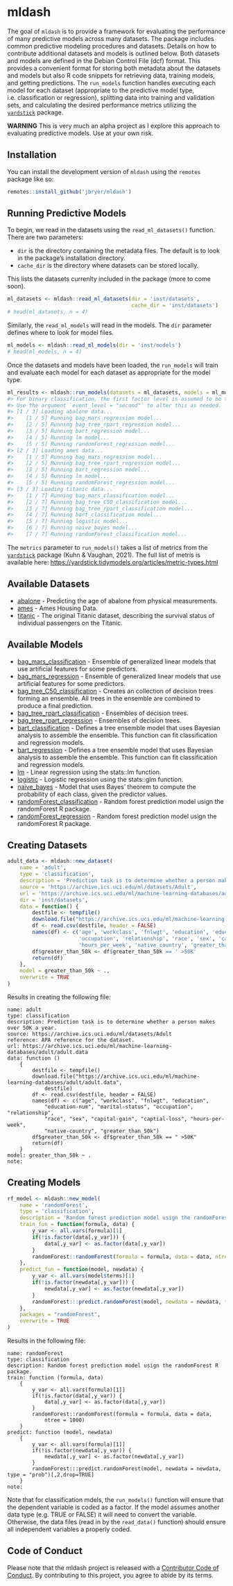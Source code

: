 
# mldash

<!-- badges: start -->
<!-- badges: end -->

The goal of `mldash` is to provide a framework for evaluating the
performance of many predictive models across many datasets. The package
includes common predictive modeling procedures and datasets. Details on
how to contribute additional datasets and models is outlined below. Both
datasets and models are defined in the Debian Control File (dcf) format.
This provides a convenient format for storing both metadata about the
datasets and models but also R code snippets for retrieving data,
training models, and getting predictions. The `run_models` function
handles executing each model for each dataset (appropriate to the
predictive model type, i.e. classification or regression), splitting
data into training and validation sets, and calculating the desired
performance metrics utilizing the
[`yardstick`](https://yardstick.tidymodels.org) package.

**WARNING** This is very much an alpha project as I explore this
approach to evaluating predictive models. Use at your own risk.

## Installation

You can install the development version of `mldash` using the `remotes`
package like so:

``` r
remotes::install_github('jbryer/mldash')
```

## Running Predictive Models

To begin, we read in the datasets using the `read_ml_datasets()`
function. There are two parameters:

-   `dir` is the directory containing the metadata files. The default is
    to look in the package’s installation directory.
-   `cache_dir` is the directory where datasets can be stored locally.

This lists the datasets currenlty included in the package (more to come
soon).

``` r
ml_datasets <- mldash::read_ml_datasets(dir = 'inst/datasets',
                                        cache_dir = 'inst/datasets')
# head(ml_datasets, n = 4)
```

Similarly, the `read_ml_models` will read in the models. The `dir`
parameter defines where to look for model files.

``` r
ml_models <- mldash::read_ml_models(dir = 'inst/models')
# head(ml_models, n = 4)
```

Once the datasets and models have been loaded, the `run_models` will
train and evaluate each model for each dataset as appropriate for the
model type.

``` r
ml_results <- mldash::run_models(datasets = ml_datasets, models = ml_models)
#> For binary classification, the first factor level is assumed to be the event.
#> Use the argument `event_level = "second"` to alter this as needed.
#> [1 / 3] Loading abalone data...
#>    [1 / 5] Running bag_mars_regression model...
#>    [2 / 5] Running bag_tree_rpart_regression model...
#>    [3 / 5] Running bart_regression model...
#>    [4 / 5] Running lm model...
#>    [5 / 5] Running randomForest_regression model...
#> [2 / 3] Loading ames data...
#>    [1 / 5] Running bag_mars_regression model...
#>    [2 / 5] Running bag_tree_rpart_regression model...
#>    [3 / 5] Running bart_regression model...
#>    [4 / 5] Running lm model...
#>    [5 / 5] Running randomForest_regression model...
#> [3 / 3] Loading titanic data...
#>    [1 / 7] Running bag_mars_classification model...
#>    [2 / 7] Running bag_tree_C50_classification model...
#>    [3 / 7] Running bag_tree_rpart_classification model...
#>    [4 / 7] Running bart_classification model...
#>    [5 / 7] Running logistic model...
#>    [6 / 7] Running naive_bayes model...
#>    [7 / 7] Running randomForest_classification model...
```

The `metrics` parameter to `run_models()` takes a list of metrics from
the [`yardstick`](https://yardstick.tidymodels.org/index.html) package
(Kuhn & Vaughan, 2021). The full list of metris is available here:
<https://yardstick.tidymodels.org/articles/metric-types.html>

## Available Datasets

-   [abalone](inst/datasets/abalone.dcf) - Predicting the age of abalone
    from physical measurements.
-   [ames](inst/datasets/ames.dcf) - Ames Housing Data.
-   [titanic](inst/datasets/titanic.dcf) - The original Titanic dataset,
    describing the survival status of individual passengers on the
    Titanic.

## Available Models

-   [bag_mars_classification](inst/models/bag_mars_classification.dcf) -
    Ensemble of generalized linear models that use artificial features
    for some predictors.
-   [bag_mars_regression](inst/models/bag_mars_regression.dcf) -
    Ensemble of generalized linear models that use artificial features
    for some predictors.
-   [bag_tree_C50_classification](inst/models/bag_tree_C50_classification.dcf) -
    Creates an collection of decision trees forming an ensemble. All
    trees in the ensemble are combined to produce a final prediction.
-   [bag_tree_rpart_classification](inst/models/bag_tree_rpart_classification.dcf) -
    Ensembles of decision trees.
-   [bag_tree_rpart_regression](inst/models/bag_tree_rpart_regression.dcf) -
    Ensembles of decision trees.
-   [bart_classification](inst/models/bart_classification.dcf) - Defines
    a tree ensemble model that uses Bayesian analysis to assemble the
    ensemble. This function can fit classification and regression
    models.
-   [bart_regression](inst/models/bart_regression.dcf) - Defines a tree
    ensemble model that uses Bayesian analysis to assemble the ensemble.
    This function can fit classification and regression models.
-   [lm](inst/models/lm.dcf) - Linear regression using the stats::lm
    function.
-   [logistic](inst/models/logistic.dcf) - Logistic regression using the
    stats::glm function.
-   [naive_bayes](inst/models/naive_bayes_classification.dcf) - Model
    that uses Bayes’ theorem to compute the probability of each class,
    given the predictor values.
-   [randomForest_classification](inst/models/randomForest_classification.dcf) -
    Random forest prediction model usign the randomForest R package.
-   [randomForest_regression](inst/models/randomForest_regression.dcf) -
    Random forest prediction model usign the randomForest R package.

## Creating Datasets

``` r
adult_data <- mldash::new_dataset(
    name = 'adult',
    type = 'classification',
    description = 'Prediction task is to determine whether a person makes over 50K a year.',
    source = 'https://archive.ics.uci.edu/ml/datasets/Adult',
    url = 'https://archive.ics.uci.edu/ml/machine-learning-databases/adult/adult.data',
    dir = 'inst/datasets',
    data = function() {
        destfile <- tempfile()
        download.file("https://archive.ics.uci.edu/ml/machine-learning-databases/adult/adult.data", destfile)
        df <- read.csv(destfile, header = FALSE)
        names(df) <- c('age', 'workclass', 'fnlwgt', 'education', 'education_num', 'marital_status',
                       'occupation', 'relationship', 'race', 'sex', 'capital_gain', 'captial_loss',
                       'hours_per_week', 'native_country', 'greater_than_50k')
        df$greater_than_50k <- df$greater_than_50k == ' >50K'
        return(df)
    },
    model = greater_than_50k ~ .,
    overwrite = TRUE
)
```

Results in creating the following file:

    name: adult
    type: classification
    description: Prediction task is to determine whether a person makes over 50K a year.
    source: https://archive.ics.uci.edu/ml/datasets/Adult
    reference: APA reference for the dataset.
    url: https://archive.ics.uci.edu/ml/machine-learning-databases/adult/adult.data
    data: function () 
        {
            destfile <- tempfile()
            download.file("https://archive.ics.uci.edu/ml/machine-learning-databases/adult/adult.data", 
                destfile)
            df <- read.csv(destfile, header = FALSE)
            names(df) <- c("age", "workclass", "fnlwgt", "education", 
                "education-num", "marital-status", "occupation", "relationship", 
                "race", "sex", "capital-gain", "captial-loss", "hours-per-week", 
                "native-country", "greater_than_50k")
            df$greater_than_50k <- df$greater_than_50k == " >50K"
            return(df)
        }
    model: greater_than_50k ~ .
    note:

## Creating Models

``` r
rf_model <- mldash::new_model(
    name = 'randomForest',
    type = 'classification',
    description = 'Random forest prediction model usign the randomForest R package.',
    train_fun = function(formula, data) {
        y_var <- all.vars(formula)[1]
        if(!is.factor(data[,y_var])) {
            data[,y_var] <- as.factor(data[,y_var])
        }
        randomForest::randomForest(formula = formula, data = data, ntree = 1000)
    },
    predict_fun = function(model, newdata) {
        y_var <- all.vars(model$terms)[1]
        if(!is.factor(newdata[,y_var])) {
            newdata[,y_var] <- as.factor(newdata[,y_var])
        }
        randomForest:::predict.randomForest(model, newdata = newdata, type = "prob")[,2,drop=TRUE]
    },
    packages = "randomForest",
    overwrite = TRUE
)
```

Results in the following file:

    name: randomForest
    type: classification
    description: Random forest prediction model usign the randomForest R package.
    train: function (formula, data) 
        {
            y_var <- all.vars(formula)[1]]
            if(!is.factor(data[,y_var)) {
                data[,y_var] <- as.factor(data[,y_var])
            }
            randomForest::randomForest(formula = formula, data = data, 
                ntree = 1000)
        }
    predict: function (model, newdata) 
        {
            y_var <- all.vars(formula)[1]]
            if(!is.factor(newdata[,y_var)) {
                newdata[,y_var] <- as.factor(newdata[,y_var])
            }
            randomForest:::predict.randomForest(model, newdata = newdata, type = "prob")[,2,drop=TRUE]
        }
    note:

Note that for classification mdels, the `run_models()` function will
ensure that the dependent variable is coded as a factor. If the model
assumes another data type (e.g. TRUE or FALSE) it will need to convert
the variable. Otherwise, the data files (read in by the `read_data()`
function) should ensure all independent variables a properly coded.

## Code of Conduct

Please note that the mldash project is released with a [Contributor Code
of
Conduct](https://contributor-covenant.org/version/2/0/CODE_OF_CONDUCT.html).
By contributing to this project, you agree to abide by its terms.

